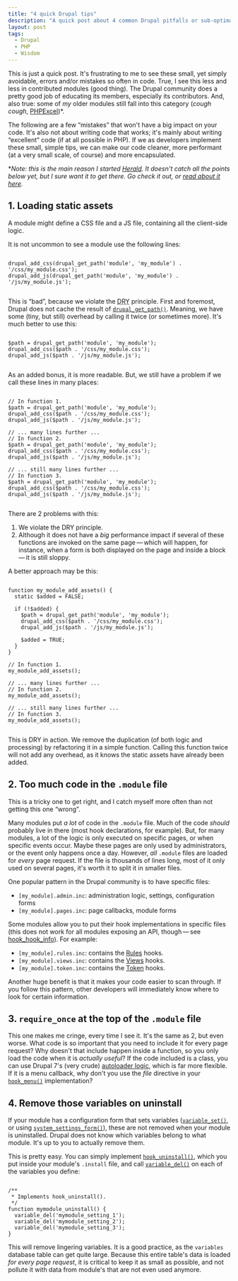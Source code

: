 ```yaml
---
title: "4 quick Drupal tips"
description: "A quick post about 4 common Drupal pitfalls or sub-optimal design decisions we can avoid."
layout: post
tags:
  - Drupal
  - PHP
  - Wisdom
---
```


This is just a quick post. It's frustrating to me to see these small, yet simply avoidable, errors and/or mistakes so often in code. True, I see this less and less in contributed modules (good thing). The Drupal community does a pretty good job of educating its members, especially its contributors. And, also true: some of *my* older modules still fall into this category (*cough cough*, [PHPExcel](https://www.drupal.org/project/phpexcel))\*.

The following are a few &ldquo;mistakes&rdquo; that won't have a big impact on your code. It's also not about writing code that works; it's mainly about writing &ldquo;excellent&rdquo; code (if at all possible in PHP). If we as developers implement these small, simple tips, we can make our code cleaner, more performant (at a very small scale, of course) and more encapsulated.

\**Note: this is the main reason I started [Herald](http://ci.heraldci.org/). It doesn't catch all the points below yet, but I sure want it to get there. Go check it out, or [read about it here](/lore/2015/04/24/introducing-herald-ci/).*

## 1. Loading static assets

A module might define a CSS file and a JS file, containing all the client-side logic.

It is not uncommon to see a module use the following lines:

<pre><code class="language-php">
drupal_add_css(drupal_get_path('module', 'my_module') . '/css/my_module.css');
drupal_add_js(drupal_get_path('module', 'my_module') . '/js/my_module.js');

</code></pre>

This is &ldquo;bad&rdquo;, because we violate the <abbr title="Don't Repeat Yourself">DRY</abbr> principle. First and foremost, Drupal does not cache the result of [`drupal_get_path()`](https://api.drupal.org/api/drupal/includes%21common.inc/function/drupal_get_path/7). Meaning, we have some (tiny, but still) overhead by calling it twice (or sometimes more). It's much better to use this:

<pre><code class="language-php">
$path = drupal_get_path('module', 'my_module');
drupal_add_css($path . '/css/my_module.css');
drupal_add_js($path . '/js/my_module.js');

</code></pre>

As an added bonus, it is more readable. But, we still have a problem if we call these lines in many places:

<pre><code class="language-php">
// In function 1.
$path = drupal_get_path('module', 'my_module');
drupal_add_css($path . '/css/my_module.css');
drupal_add_js($path . '/js/my_module.js');

// ... many lines further ...
// In function 2.
$path = drupal_get_path('module', 'my_module');
drupal_add_css($path . '/css/my_module.css');
drupal_add_js($path . '/js/my_module.js');

// ... still many lines further ...
// In function 3.
$path = drupal_get_path('module', 'my_module');
drupal_add_css($path . '/css/my_module.css');
drupal_add_js($path . '/js/my_module.js');

</code></pre>

There are 2 problems with this:

1. We violate the DRY principle.
2. Although it does not have a *big* performance impact if several of these functions are invoked on the same page&thinsp;&mdash;&thinsp;which will happen, for instance, when a form is both displayed on the page and inside a block&thinsp;&mdash;&thinsp;it is still sloppy.

A better approach may be this:

<pre><code class="language-php">
function my_module_add_assets() {
  static $added = FALSE;

  if (!$added) {
    $path = drupal_get_path('module', 'my_module');
    drupal_add_css($path . '/css/my_module.css');
    drupal_add_js($path . '/js/my_module.js');

    $added = TRUE;
  }
}

// In function 1.
my_module_add_assets();

// ... many lines further ...
// In function 2.
my_module_add_assets();

// ... still many lines further ...
// In function 3.
my_module_add_assets();

</code></pre>

This is DRY in action. We remove the duplication (of both logic and processing) by refactoring it in a simple function. Calling this function twice will not add any overhead, as it knows the static assets have already been added.

## 2. Too much code in the `.module` file

This is a tricky one to get right, and I catch myself more often than not getting this one &ldquo;wrong&rdquo;.

Many modules put *a lot* of code in the `.module` file. Much of the code *should* probably live in there (most hook declarations, for example). But, for many modules, a lot of the logic is only executed on specific pages, or when specific events occur. Maybe these pages are only used by administrators, or the event only happens once a day. However, *all* `.module` files are loaded for *every* page request. If the file is thousands of lines long, most of it only used on several pages, it's worth it to split it in smaller files.

One popular pattern in the Drupal community is to have specific files:

* `[my_module].admin.inc`: administration logic, settings, configuration forms
* `[my_module].pages.inc`: page callbacks, module forms

Some modules allow you to put their hook implementations in specific files (this does not work for all modules exposing an API, though&thinsp;&mdash;&thinsp;see [hook_hook_info](https://api.drupal.org/api/drupal/modules%21system%21system.api.php/function/hook_hook_info/7)). For example:

* `[my_module].rules.inc`: contains the [Rules](https://www.drupal.org/project/rules) hooks.
* `[my_module].views.inc`: contains the [Views](https://www.drupal.org/project/views) hooks.
* `[my_module].token.inc`: contains the [Token](https://www.drupal.org/project/token) hooks.

Another huge benefit is that it makes your code easier to scan through. If you follow this pattern, other developers will immediately know where to look for certain information.

## 3. `require_once` at the top of the `.module` file

This one makes me cringe, every time I see it. It's the same as 2, but even worse. What code is so important that you need to include it for every page request? Why doesn't that include happen inside a function, so you only load the code when it is *actually useful*? If the code included is a class, you can use Drupal 7's (very crude) [autoloader logic](https://www.drupal.org/node/542202#files), which is far more flexible. If it is a menu callback, why don't you use the *file* directive in your [`hook_menu()`](https://api.drupal.org/api/drupal/modules%21system%21system.api.php/function/hook_menu/7) implementation? 

## 4. Remove those variables on uninstall

If your module has a configuration form that sets variables ([`variable_set()`](https://api.drupal.org/api/drupal/includes%21bootstrap.inc/function/variable_set/7), or using [`system_settings_form()`](https://api.drupal.org/api/drupal/modules%21system%21system.module/function/system_settings_form/7)), these are not removed when your module is uninstalled. Drupal does not know which variables belong to what module. It's up to you to actually remove them.

This is pretty easy. You can simply implement [`hook_uninstall()`](https://api.drupal.org/api/drupal/modules%21system%21system.api.php/function/hook_uninstall/7), which you put inside your module's `.install` file, and call [`variable_del()`](https://api.drupal.org/api/drupal/includes%21bootstrap.inc/function/variable_del/7) on each of the variables you define:

<pre><code class="language-php">
/**
 * Implements hook_uninstall().
 */
function mymodule_uninstall() {
  variable_del('mymodule_setting_1');
  variable_del('mymodule_setting_2');
  variable_del('mymodule_setting_3');
}
</code></pre>

This will remove lingering variables. It is a good practice, as the `variables` database table can get quite large. Because this entire table's data is loaded *for every page request*, it is critical to keep it as small as possible, and not pollute it with data from module's that are not even used anymore.




